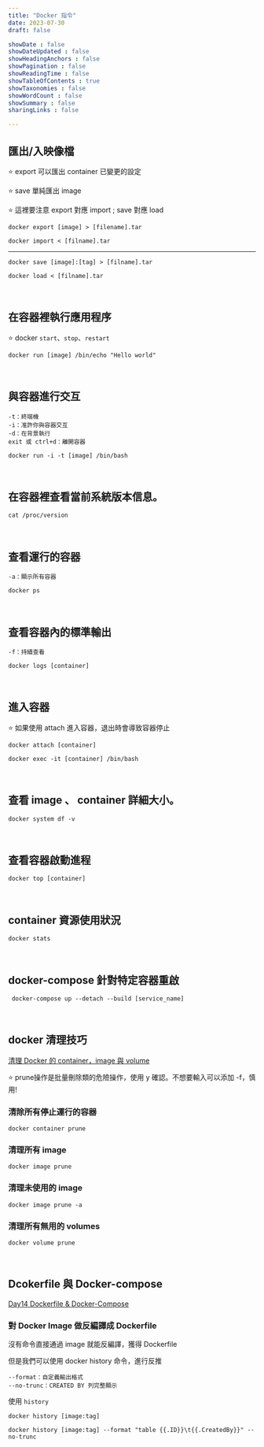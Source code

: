 ```yaml
---
title: "Docker 指令"
date: 2023-07-30
draft: false

showDate : false
showDateUpdated : false
showHeadingAnchors : false
showPagination : false
showReadingTime : false
showTableOfContents : true
showTaxonomies : false 
showWordCount : false
showSummary : false
sharingLinks : false

---
```

## 匯出/入映像檔
:star: export 可以匯出 container 已變更的設定

:star: save 單純匯出 image

:star: 這裡要注意 export 對應 import ; save 對應 load

```
docker export [image] > [filename].tar
```

```
docker import < [filname].tar
```

---

```
docker save [image]:[tag] > [filname].tar
```

```
docker load < [filname].tar
``` 

<br>

## 在容器裡執行應用程序
:star: docker `start`、`stop`、`restart`

```
docker run [image] /bin/echo "Hello world"
```

<br>

## 與容器進行交互
```
-t：終端機
-i：准許你與容器交互
-d：在背景執行
exit 或 ctrl+d：離開容器
```

```
docker run -i -t [image] /bin/bash
```

<br>

## 在容器裡查看當前系統版本信息。
```
cat /proc/version
```

<br>

## 查看運行的容器
```
-a：顯示所有容器
```

```
docker ps
```

<br>

## 查看容器內的標準輸出
```
-f：持續查看
```

```
docker logs [container]
```

<br>

## 進入容器
:star: 如果使用 attach 進入容器，退出時會導致容器停止

```
docker attach [container]
```

```
docker exec -it [container] /bin/bash
```

<br>

## 查看 image 、 container 詳細大小。
```
docker system df -v
```

<br>

## 查看容器啟動進程
```
docker top [container]
```

<br>

## container 資源使用狀況
```
docker stats 
```

<br>
    
## docker-compose 針對特定容器重啟
```
 docker-compose up --detach --build [service_name]
```

<br>

## docker 清理技巧
[清理 Docker 的 container，image 與 volume](https://note.qidong.name/2017/06/26/docker-clean/)

:star: prune操作是批量刪除類的危險操作，使用 y 確認。不想要輸入可以添加 -f，慎用!

### 清除所有停止運行的容器
```
docker container prune
```

### 清理所有 <none> image 
```
docker image prune
```

### 清理未使用的 image
```
docker image prune -a
```

### 清理所有無用的 volumes
```
docker volume prune
```
    
<br>

## Dcokerfile 與 Docker-compose
[Day14 Dockerfile & Docker-Compose](https://ithelp.ithome.com.tw/articles/10241810)

### 對 Docker Image 做反編譯成 Dockerfile
沒有命令直接通過 image 就能反編譯，獲得 Dockerfile
    
但是我們可以使用 docker history 命令，進行反推

```
--format：自定義輸出格式
--no-trunc：CREATED BY 列完整顯示
```

使用 `history` 
```
docker history [image:tag]
```

```
docker history [image:tag] --format "table {{.ID}}\t{{.CreatedBy}}" --no-trunc
```     